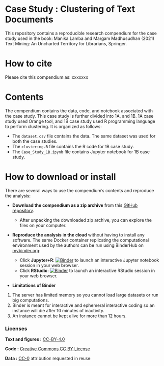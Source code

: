 # Case Study : Clustering of Text Documents

This repository contains a reproducible research compendium for the case study used in the book:
Manika Lamba and Margam Madhusudhan (2021) Text Mining: An Uncharted Territory for Librarians, Springer.

# How to cite
Please cite this compendium as: xxxxxxx

# Contents
The compendium contains the data, code, and notebook associated with the case study. This case study is further divided into 1A, and 1B. 1A case study used Orange tool, and 1B case study used R programming language to perform clustering. It is organized as follows:

  - The `dataset.csv` file contains the data. The same dataset was used for both the case studies.
  - The `clustering.R` file contains the R code for 1B case study.
  - The `Case_Study_1B.ipynb` file contains Jupyter notebook for 1B case study.

# How to download or install
There are several ways to use the compendium’s contents and reproduce
the analysis:

  - **Download the compendium as a zip archive** from this [GitHub
    repository](https://github.com/textmining-utl/chapter1/archive/master.zip).
    
      - After unpacking the downloaded zip archive, you can explore the
        files on your computer.

  - **Reproduce the analysis in the cloud** without having to install
    any software. The same Docker container replicating the
    computational environment used by the authors can be run using
    BinderHub on [mybinder.org](https://mybinder.org/):
    
      - Click
        **Jupyter+R**: [![Binder](http://mybinder.org/badge_logo.svg)](http://mybinder.org/v2/gh/textmining-utl/chapter1/master?filepath=Case_Study_1B.ipynb) to launch an                           interactive Jupyter notebook session in your web browser.
      - Click
        **RStudio**: [![Binder](http://mybinder.org/badge_logo.svg)](http://mybinder.org/v2/gh/textmining-utl/chapter1/master?urlpath=rstudio)
        to launch an interactive RStudio session in your web browser.
       
   - **Limitations of Binder**
   1. The server has limited memory so you cannot load large datasets or run big computations.
   2. Binder is meant for interactive and ephemeral interactive coding so an instance will die after 10 minutes of inactivity.
   3. An instance cannot be kept alive for more than 12 hours.

### Licenses

**Text and figures :**
[CC-BY-4.0](http://creativecommons.org/licenses/by/4.0/)

**Code :** [Creative Commons CC BY License](https://creativecommons.org/licenses/by/4.0/)

**Data :** [CC-0](http://creativecommons.org/publicdomain/zero/1.0/)
attribution requested in reuse



